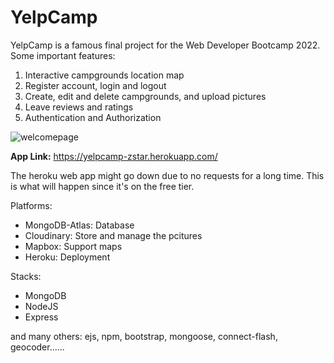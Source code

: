 # YelpCamp


YelpCamp is a famous final project for the Web Developer Bootcamp 2022. Some important features:
1. Interactive campgrounds location map
2. Register account, login and logout
3. Create, edit and delete campgrounds, and upload pictures
4. Leave reviews and ratings
5. Authentication and Authorization

![welcomepage](./imgs/welcomepage.png)

**App Link:** https://yelpcamp-zstar.herokuapp.com/

The heroku web app might go down due to no requests for a long time. This is what will happen since it's on the free tier.

Platforms:

* MongoDB-Atlas: Database
* Cloudinary: Store and manage the pcitures
* Mapbox: Support maps
* Heroku: Deployment 

Stacks:
* MongoDB
* NodeJS
* Express

and many others: ejs, npm, bootstrap, mongoose, connect-flash, geocoder......